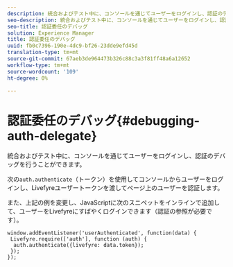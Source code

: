 ```yaml
---
description: 統合およびテスト中に、コンソールを通じてユーザーをログインし、認証のデバッグを行うことができます。
seo-description: 統合およびテスト中に、コンソールを通じてユーザーをログインし、認証のデバッグを行うことができます。
seo-title: 認証委任のデバッグ
solution: Experience Manager
title: 認証委任のデバッグ
uuid: fb0c7396-190e-4dc9-bf26-23dde9efd45d
translation-type: tm+mt
source-git-commit: 67aeb3de964473b326c88c3a3f81ff48a6a12652
workflow-type: tm+mt
source-wordcount: '109'
ht-degree: 0%

---
```



# 認証委任のデバッグ{#debugging-auth-delegate}

統合およびテスト中に、コンソールを通じてユーザーをログインし、認証のデバッグを行うことができます。

次の`auth.authenticate`（トークン）を使用してコンソールからユーザーをログインし、Livefyreユーザートークンを渡してページ上のユーザーを認証します。

また、上記の例を変更し、JavaScriptに次のスニペットをインラインで追加して、ユーザーをLivefyreにすばやくログインできます（認証の参照が必要です）。

```
window.addEventListener('userAuthenticated', function(data) { 
 Livefyre.require(['auth'], function (auth) { 
  auth.authenticate({livefyre: data.token}); 
 }); 
});
```

